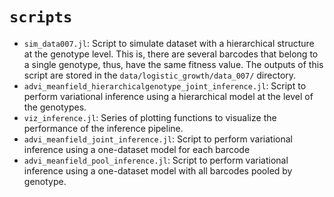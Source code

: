# `scripts`

- `sim_data007.jl`: Script to simulate dataset with a hierarchical structure at
  the genotype level. This is, there are several barcodes that belong to a
  single genotype, thus, have the same fitness value. The outputs of this script
  are stored in the `data/logistic_growth/data_007/` directory.
- `advi_meanfield_hierarchicalgenotype_joint_inference.jl`: Script to perform
  variational inference using a hierarchical model at the level of the
  genotypes.
- `viz_inference.jl`: Series of plotting functions to visualize the performance
  of the inference pipeline.
- `advi_meanfield_joint_inference.jl`: Script to perform variational inference
  using a one-dataset model for each barcode
- `advi_meanfield_pool_inference.jl`: Script to perform variational inference
  using a one-dataset model with all barcodes pooled by genotype.